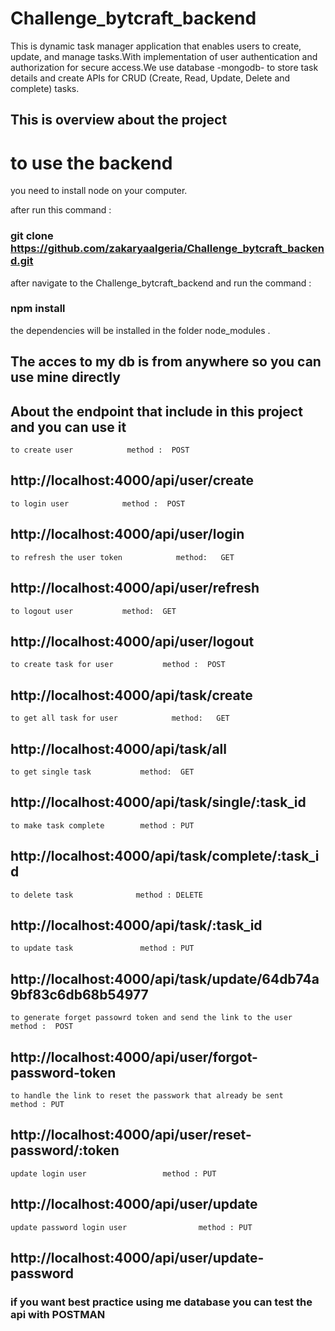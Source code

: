 # Challenge_bytcraft_backend
 This is dynamic task manager application that enables users to create, update, and manage tasks.With implementation of user authentication and authorization for secure access.We use database -mongodb- to store task details and create APIs for CRUD (Create, Read, Update, Delete and complete) tasks.


 ## This is overview about the project 


 # to use the backend 

you need to install node on your computer.

after run this command :

 ### git clone https://github.com/zakaryaalgeria/Challenge_bytcraft_backend.git

 after navigate to the Challenge_bytcraft_backend and run the command :
 ### npm install 
 the dependencies will be installed in the folder node_modules .

   ## The acces to my db is from anywhere so you can use mine directly
  ## About  the endpoint that include in this project and you can use it 

    to create user            method :  POST 
  ## http://localhost:4000/api/user/create

    to login user            method :  POST
   ## http://localhost:4000/api/user/login

    to refresh the user token            method:   GET
   ## http://localhost:4000/api/user/refresh

    to logout user           method:  GET
   ## http://localhost:4000/api/user/logout

    to create task for user           method :  POST
   ## http://localhost:4000/api/task/create

    to get all task for user            method:   GET
   ## http://localhost:4000/api/task/all

    to get single task           method:  GET
   ## http://localhost:4000/api/task/single/:task_id

    to make task complete        method : PUT
   ## http://localhost:4000/api/task/complete/:task_id   

    to delete task              method : DELETE
   ## http://localhost:4000/api/task/:task_id 

    to update task               method : PUT  
   ## http://localhost:4000/api/task/update/64db74a9bf83c6db68b54977

    to generate forget passowrd token and send the link to the user          method :  POST                 
   ## http://localhost:4000/api/user/forgot-password-token           

    to handle the link to reset the passwork that already be sent            method : PUT    
   ## http://localhost:4000/api/user/reset-password/:token

    update login user                 method : PUT 
   ## http://localhost:4000/api/user/update

    update password login user                method : PUT    
   ## http://localhost:4000/api/user/update-password


   ### if you want best practice using me database you can test the api with POSTMAN 
